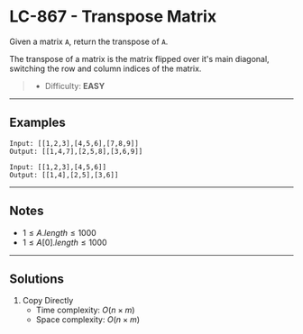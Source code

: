 # LC-867 - Transpose Matrix

Given a matrix `A`, return the transpose of `A`.

The transpose of a matrix is the matrix flipped over it's main diagonal, switching the row and column indices of the matrix.

> * Difficulty: **EASY**

---
## Examples

```
Input: [[1,2,3],[4,5,6],[7,8,9]]
Output: [[1,4,7],[2,5,8],[3,6,9]]
```

```
Input: [[1,2,3],[4,5,6]]
Output: [[1,4],[2,5],[3,6]]
```

---
## Notes

* $1 \le A.length \le 1000$
* $1 \le A[0].length \le 1000$

---
## Solutions

1. Copy Directly
    * Time complexity: $O(n \times m)$
    * Space complexity: $O(n \times m)$